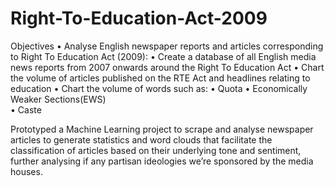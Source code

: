 # Right-To-Education-Act-2009

Objectives
• Analyse English newspaper reports and articles corresponding to Right To Education Act (2009):
  •  Create a database of all English media news reports from 2007 onwards around the Right To Education Act
  • Chart the volume of articles published on the RTE Act and headlines relating to education
  • Chart the volume of words such as: 
      • Quota
      • Economically Weaker Sections(EWS)   
      • Caste

Prototyped a Machine Learning project to scrape and analyse newspaper articles to generate statistics and word clouds that facilitate the classification of articles based on their underlying tone and sentiment, further analysing if any partisan ideologies we’re sponsored by the media houses.
